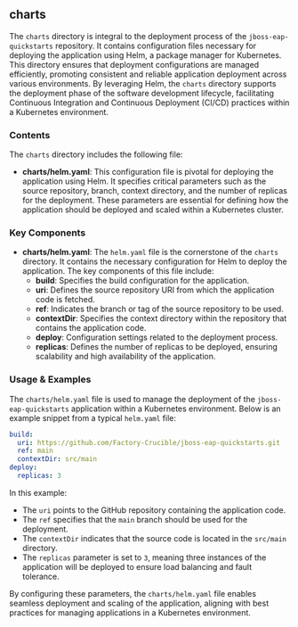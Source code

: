 
## charts
The `charts` directory is integral to the deployment process of the `jboss-eap-quickstarts` repository. It contains configuration files necessary for deploying the application using Helm, a package manager for Kubernetes. This directory ensures that deployment configurations are managed efficiently, promoting consistent and reliable application deployment across various environments. By leveraging Helm, the `charts` directory supports the deployment phase of the software development lifecycle, facilitating Continuous Integration and Continuous Deployment (CI/CD) practices within a Kubernetes environment.

### Contents
The `charts` directory includes the following file:

- **charts/helm.yaml**: This configuration file is pivotal for deploying the application using Helm. It specifies critical parameters such as the source repository, branch, context directory, and the number of replicas for the deployment. These parameters are essential for defining how the application should be deployed and scaled within a Kubernetes cluster.

### Key Components
- **charts/helm.yaml**: The `helm.yaml` file is the cornerstone of the `charts` directory. It contains the necessary configuration for Helm to deploy the application. The key components of this file include:
  - **build**: Specifies the build configuration for the application.
  - **uri**: Defines the source repository URI from which the application code is fetched.
  - **ref**: Indicates the branch or tag of the source repository to be used.
  - **contextDir**: Specifies the context directory within the repository that contains the application code.
  - **deploy**: Configuration settings related to the deployment process.
  - **replicas**: Defines the number of replicas to be deployed, ensuring scalability and high availability of the application.

### Usage & Examples
The `charts/helm.yaml` file is used to manage the deployment of the `jboss-eap-quickstarts` application within a Kubernetes environment. Below is an example snippet from a typical `helm.yaml` file:

```yaml
build:
  uri: https://github.com/Factory-Crucible/jboss-eap-quickstarts.git
  ref: main
  contextDir: src/main
deploy:
  replicas: 3
```

In this example:
- The `uri` points to the GitHub repository containing the application code.
- The `ref` specifies that the `main` branch should be used for the deployment.
- The `contextDir` indicates that the source code is located in the `src/main` directory.
- The `replicas` parameter is set to `3`, meaning three instances of the application will be deployed to ensure load balancing and fault tolerance.

By configuring these parameters, the `charts/helm.yaml` file enables seamless deployment and scaling of the application, aligning with best practices for managing applications in a Kubernetes environment.
